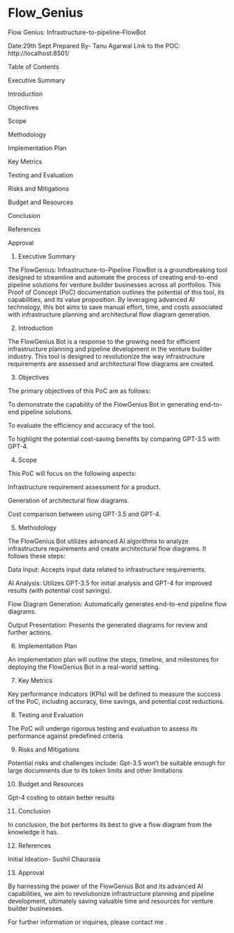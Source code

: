 # Flow_Genius

Flow Genius: Infrastructure-to-pipeline-FlowBot 
 
Date:29th Sept 
Prepared By- Tanu Agarwal 
Link to the POC: http://localhost:8501/ 

Table of Contents 

Executive Summary 

Introduction 

Objectives 

Scope 

Methodology 

Implementation Plan 

Key Metrics 

Testing and Evaluation 

Risks and Mitigations 

Budget and Resources 

Conclusion 

References 

Approval  

 

1. Executive Summary 

The FlowGenius: Infrastructure-to-Pipeline FlowBot is a groundbreaking tool designed to streamline and automate the process of creating end-to-end pipeline solutions for venture builder businesses across all portfolios. This Proof of Concept (PoC) documentation outlines the potential of this tool, its capabilities, and its value proposition. By leveraging advanced AI technology, this bot aims to save manual effort, time, and costs associated with infrastructure planning and architectural flow diagram generation. 

 
 

 

 

 

2. Introduction 

The FlowGenius Bot is a response to the growing need for efficient infrastructure planning and pipeline development in the venture builder industry. This tool is designed to revolutionize the way infrastructure requirements are assessed and architectural flow diagrams are created. 

 

3. Objectives 

The primary objectives of this PoC are as follows: 

To demonstrate the capability of the FlowGenius Bot in generating end-to-end pipeline solutions. 

To evaluate the efficiency and accuracy of the tool. 

To highlight the potential cost-saving benefits by comparing GPT-3.5 with GPT-4. 

 

4. Scope 

This PoC will focus on the following aspects: 

Infrastructure requirement assessment for a product. 

Generation of architectural flow diagrams. 

Cost comparison between using GPT-3.5 and GPT-4. 

 

5. Methodology 

The FlowGenius Bot utilizes advanced AI algorithms to analyze infrastructure requirements and create architectural flow diagrams. It follows these steps: 

Data Input: Accepts input data related to infrastructure requirements. 

AI Analysis: Utilizes GPT-3.5 for initial analysis and GPT-4 for improved results (with potential cost savings). 

Flow Diagram Generation: Automatically generates end-to-end pipeline flow diagrams. 

Output Presentation: Presents the generated diagrams for review and further actions. 

 

6. Implementation Plan 

An implementation plan will outline the steps, timeline, and milestones for deploying the FlowGenius Bot in a real-world setting. 

 

7. Key Metrics 

Key performance indicators (KPIs) will be defined to measure the success of the PoC, including accuracy, time savings, and potential cost reductions. 

 

8. Testing and Evaluation 

The PoC will undergo rigorous testing and evaluation to assess its performance against predefined criteria. 

 

9. Risks and Mitigations 

Potential risks and challenges include: 
Gpt-3.5 won’t be suitable enough for large documnents due to its token limits and other limitations 

 

10. Budget and Resources 

Gpt-4 costing to obtain better results 

 

11. Conclusion 

In conclusion, the bot performs its best to give a flow diagram from the knowledge it has. 

 

 

12. References 

Initial Ideation- Sushil Chaurasia 

 

13. Approval  

By harnessing the power of the FlowGenius Bot and its advanced AI capabilities, we aim to revolutionize infrastructure planning and pipeline development, ultimately saving valuable time and resources for venture builder businesses. 

For further information or inquiries, please contact me . 

 

 

 
